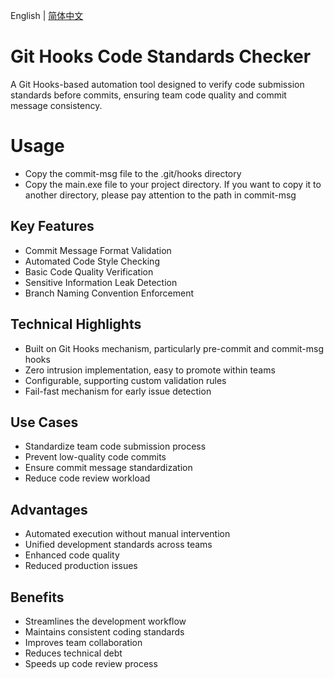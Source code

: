 English | [简体中文](./README_zh-CN.md)

# Git Hooks Code Standards Checker

A Git Hooks-based automation tool designed to verify code submission standards before commits, ensuring team code quality and commit message consistency.

# Usage

- Copy the commit-msg file to the .git/hooks directory
- Copy the main.exe file to your project directory. If you want to copy it to another directory, please pay attention to the path in commit-msg

## Key Features

- Commit Message Format Validation
- Automated Code Style Checking
- Basic Code Quality Verification
- Sensitive Information Leak Detection
- Branch Naming Convention Enforcement

## Technical Highlights

- Built on Git Hooks mechanism, particularly pre-commit and commit-msg hooks
- Zero intrusion implementation, easy to promote within teams
- Configurable, supporting custom validation rules
- Fail-fast mechanism for early issue detection

## Use Cases

- Standardize team code submission process
- Prevent low-quality code commits
- Ensure commit message standardization
- Reduce code review workload

## Advantages

- Automated execution without manual intervention
- Unified development standards across teams
- Enhanced code quality
- Reduced production issues

## Benefits

- Streamlines the development workflow
- Maintains consistent coding standards
- Improves team collaboration
- Reduces technical debt
- Speeds up code review process